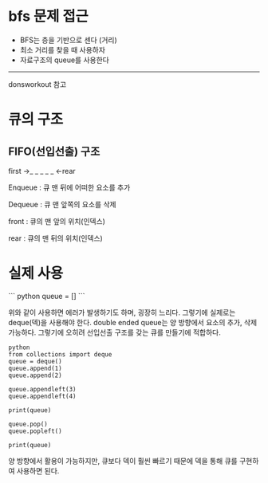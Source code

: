 <h1>bfs 문제 접근</h1>
<ul>
<li>BFS는 층을 기반으로 센다 (거리)</li>
<li>최소 거리를 찾을 때 사용하자</li>
<li>자료구조의 queue를 사용한다</li>
</ul>

<hr>
<p>donsworkout 참고<p>

<h1>큐의 구조 </h1>
<h2>FIFO(선입선출) 구조</h1>

<p>first ->_ _ _ _ _ <-rear </p>

<p>
Enqueue : 큐 맨 뒤에 어떠한 요소를 추가

Dequeue : 큐 맨 앞쪽의 요소를 삭제

front : 큐의 맨 앞의 위치(인덱스)

rear : 큐의 맨 뒤의 위치(인덱스)
</p>


<h1>실제 사용</h1>
<p>
```
python
queue = []
```

위와 같이 사용하면 에러가 발생하기도 하며, 굉장히 느리다.
그렇기에 실제로는 deque(덱)을 사용해야 한다.
double ended queue는 양 방향에서 요소의 추가, 삭제 가능하다.
그렇기에 오히려 선입선출 구조를 갖는 큐를 만들기에 적합하다.
```
python
from collections import deque
queue = deque()
queue.append(1)
queue.append(2)

queue.appendleft(3)
queue.appendleft(4)

print(queue)

queue.pop()
queue.popleft()

print(queue)
```
양 방향에서 활용이 가능하지만, 큐보다 덱이 훨씬 빠르기 때문에 덱을 통해 큐를 구현하여 사용하면 된다.
</p>